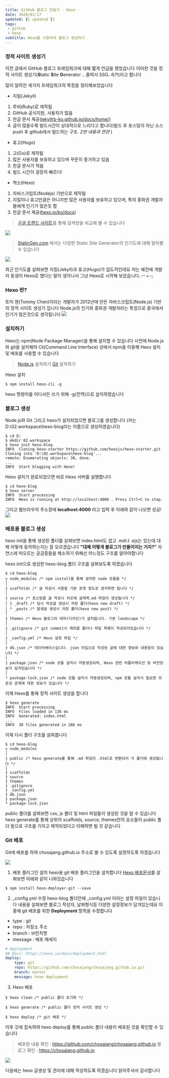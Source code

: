 ```yaml
---
title: GitHub 블로그 만들기 - Hexo -
date: 2020/01/17
updated: {{ updated }}
tags: 
 - github
 - hexo
subtitle: Hexo를 사용하여 블로그 생성하기
---
```


<!-- more -->

### 정적 사이트 생성기
이전 글에서 GitHub 블로그 프레임워크에 대해 짧게 언급을 했었습니다
이러한 것을 정적 사이트 생성기(**S**tatic **S**ite **G**enerator .. 줄여서 SSG..슥?!)라고 합니다

많이 알려진 세가지 프레임워크의 특징을 정리해보았습니다

* 지킬(Jekyll)
 1. 루비(Ruby)로 제작됨
 2. GitHub 공식지원, 사용자가 많음
 3. 한글 문서 제공([jekyllrb-ko.github.io/docs/home/](https://jekyllrb-ko.github.io/docs/home/))
 4. 글이 많을수록 빌드시간이 상대적으로 느리다고 합니다(빌드 후 포스팅이 아닌 소스 push 후 github에서 빌드하는 구조. *2번 내용과 연관* )

* 휴고(Hugo)
 1. 고(Go)로 제작됨
 2. 많은 사용자를 보유하고 있으며 꾸준히 증가하고 있음
 3. 한글 문서가 적음
 4. 빌드 시간이 굉장히 빠르다!

* 헥소(Hexo)
 1. 자바스크립트(Nodejs) 기반으로 제작됨
 2. 지킬이나 휴고만큼은 아니지만 많은 사용자를 보유하고 있으며, 특히 중화권 개발자들에게 인기가 많은듯 함
 3. 한글 문서 제공([hexo.io/ko/docs](https://hexo.io/ko/docs))

> [구글 트랜드 사이트](https://trends.google.com/trends/explore?cat=31&q=jekyll,hexo,hugo)를 통해 검색양을 비교해 볼 수 있습니다

<img src="/image/github-blog-create-02/01.png" />

> [StaticGen.com](https://www.staticgen.com/) 에서는 다양한 Static Site Generator의 인기도에 대해 알아볼 수 있습니다

<img src="/image/github-blog-create-02/02.png" />

최근 인기도를 살펴보면 지킬(Jekyll)과 휴고(Hugo)가 압도적인데요
저는 예전에 개발자 동생이 Hexo로 했다는 말이 생각나서 그냥 Hexo로 시작해 보았습니다..ㅡㅅ-;

### Hexo 란?
토미 첸(Tommy Chen)이라는 개발자가 2012년에 만든 자바스크립트(Node.js) 기반의 정적 사이트 생성기 입니다
Node.js의 인기와 중화권 개발자라는 특징으로 중국에서 인기가 많은것으로 생각됩니다
<img src="/image/github-blog-create-02/03.png" />

### 설치하기
Hexo는 npm(Node Package Manager)을 통해 설치할 수 있습니다
사전에 Node.js와 git을 설치해야 Cli(Command Line Interface) 상에서 npm을 이용해 Hexo 설치 및 배포를 사용할 수 있습니다

> [Node.js](https://nodejs.org/ko/) 설치하기
> [Git](https://git-scm.com/downloads) 설치하기

Hexo 설치
```
$ npm install hexo-cli -g
```
hexo 명령어를 어디서든 쓰기 위해 -g(전역)으로 설치하였습니다

### 블로그 생성
Node.js와 Git 그리고 hexo가 설치되었으면 블로그를 생성합니다
(저는 D:\02.workspace\hexo-blog라는 이름으로 생성하였습니다)
```
$ cd D:
$ mkdir 02.workspace
$ hexo init hexo-blog
INFO  Cloning hexo-starter https://github.com/hexojs/hexo-starter.git
Cloning into 'D:\02.workspace\hexo-blog'...
remote: Enumerating objects: 30, done.
...
INFO  Start blogging with Hexo!
```

Hexo 설치가 완료되었으면 바로 Hexo 서버를 실행합니다
```
$ cd hexo-blog
$ hexo server
INFO  Start processing
INFO  Hexo is running at http://localhost:4000 . Press Ctrl+C to stop.
```
그리고 웹브라우저 주소창에 **localhost:4000** 라고 입력 후 아래와 같이 나오면 성공!
<img src="/image/github-blog-create-02/04.png" />

### 배포용 블로그 생성
hexo init을 통해 생성된 폴더를 살펴보면 index.html도 없고 .md나 .ejs는 있는데 대체 어떻게 동작하는지는 잘 모르겠습니다
**"대체 어떻게 블로그가 만들어지는 거지?"**
자연스레 떠오르는 궁금증들을 해소하기 위해선 어느정도 구조를 알아야합니다

hexo init으로 생성한 hexo-blog 폴더 구조를 살펴보도록 하겠습니다
```
$ cd hexo-blog
┬ node_modules /* npm install을 통해 설치한 node 모듈들 */
│ 
├ scaffolds /* 글 작성시 사용할 기본 포멧 정도로 생각하면 됩니다 */
│ 
├ source /* 포스팅할 글 작성시 이곳에 글제목.md 파일이 생성됩니다 */
│ ├ _draft /* 임시 작성글 생성시 저장 폴더(hexo new draft) */
│ └ _posts /* 발생글 생성시 저장 폴더(hexo new post) */
│
├ themes /* Hexo 블로그의 테마(디자인)가 설치됩니다. 기본 landscape */
│ 
├ .gitignore /* git commit시 제외할 폴더나 파일 목록이 작성되어있습니다 */
│ 
├ _config.yml /* Hexo 설정 파일 */
│ 
├ db.json /* 데이터베이스입니다. json 타입으로 작성된 글에 대한 정보와 내용등이 있습니다 */
│ 
├ package.json /* node 모듈 설치시 자동생성되며, Hexo 관련 어플리케이션 및 버전정보가 담겨있습니다 */
│ 
└ package-lock.json /* node 모듈 설치시 자동생성되며, npm 모듈 설치시 필요한 의존성 관계에 대한 정보가 있습니다 */
```

이제 Hexo를 통해 정적 사이트 생성을 합니다
```
$ hexo generate
INFO  Start processing
INFO  Files loaded in 136 ms
INFO  Generated: index.html
...
INFO  38 files generated in 286 ms
```

이제 다시 폴더 구조를 살펴봅니다
```
$ cd hexo-blog
┬ node_modules
│ 
├ public /* hexo generate를 통해 .md 파일이 .html로 변환되어 각 폴더에 생성됩니다 */
│ 
├ scaffolds
├ source
├ themes
├ .gitignore
├ _config.yml
├ db.json
├ package.json
└ package-lock.json
```

public 폴더를 살펴보면 css, js 폴더 및 html 파일들이 생성된 것을 알 수 있습니다
hexo generate를 통해 상위의 scaffolds, source, themes안의 요소들이 public 폴더 밑으로 구조를 가지고 제작되었다고 이해하면 될 것 같습니다



### Git 배포
Git에 배포를 하여 chosajang.github.io 주소로 볼 수 있도록 설정하도록 하겠습니다

<img src="/image/github-blog-create-02/05.png" />

1. 배포 플러그인 설치
hexo용 git 배포 플러그인을 설치합니다
[Hexo 배포문서](https://hexo.io/ko/docs/one-command-deployment)를 살펴보면 아래와 같이 나와있습니다
```
$ npm install hexo-deployer-git --save
```

2. _config.yml 수정
hexo-blog 폴더안에 _config.yml 이라는 설정 파일이 있습니다
내용을 살펴보면 블로그 작성자, 날짜형식등 다양한 설정정보가 담겨있는데요
이중에 git 배포를 위한 **Deployment** 항목을 수정합니다
- type : git
- repo : 저장소 주소
- branch : 브런치명
- message : 배포 메세지
``` yml
# Deployment
## Docs: https://hexo.io/docs/deployment.html
deploy: 
    type: git
    repo: https://github.com/chosajang/chosajang.github.io.git
    branch: master
    message: hexo deployment
```

3. Hexo 배포
```
$ hexo clean /* public 폴더 초기화 */

$ hexo generate /* public 폴더 정적 사이트 생성 */

$ hexo deploy /* git 배포 */
```

이후 깃에 접속하여 hexo deploy를 통해 public 폴더 내용이 배포된 것을 확인할 수 있습니다
> 배포된 내용 확인 : https://github.com/chosajang/chosajang.github.io
> 블로그 확인 : https://chosajang.github.io

<img src="/image/github-blog-create-02/06.png" />

다음에는 hexo 글생성 및 관리에 대해 작성하도록 하겠습니다
읽어주셔서 감사합니다
